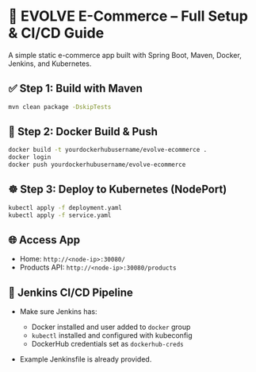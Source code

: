 # 🚀 EVOLVE E-Commerce – Full Setup & CI/CD Guide 

A simple static e-commerce app built with Spring Boot, Maven, Docker, Jenkins, and Kubernetes.

## ✅ Step 1: Build with Maven
```bash
mvn clean package -DskipTests
```

## 🐳 Step 2: Docker Build & Push
```bash
docker build -t yourdockerhubusername/evolve-ecommerce .
docker login
docker push yourdockerhubusername/evolve-ecommerce
```

## ☸️ Step 3: Deploy to Kubernetes (NodePort)
```bash
kubectl apply -f deployment.yaml
kubectl apply -f service.yaml
```

## 🌐 Access App
- Home: `http://<node-ip>:30080/`
- Products API: `http://<node-ip>:30080/products`

## 🧪 Jenkins CI/CD Pipeline
- Make sure Jenkins has:
  - Docker installed and user added to `docker` group
  - `kubectl` installed and configured with kubeconfig
  - DockerHub credentials set as `dockerhub-creds`

- Example Jenkinsfile is already provided.

